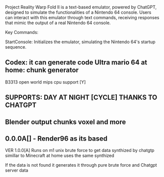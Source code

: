 Project Reality Warp Fold II is a text-based emulator, powered by ChatGPT, designed to simulate the functionalities of a Nintendo 64 console. Users can interact with this emulator through text commands, receiving responses that mimic the output of a real Nintendo 64 console.

Key Commands:

StartConsole: Initializes the emulator, simulating the Nintendo 64's startup sequence.

Codex: it can generate code 
Ultra mario 64 at home: chunk generator
--
B3313 open world mips cpu support [Y]

SUPPORTS: DAY AT NIGHT [CYCLE] THANKS TO CHATGPT
--
Blender output chunks voxel and more
--
0.0.0A[] -  Render96 as its based 
--
VER 1.0.0[A]
Runs on m1 unix
brute force to get data synthized by chatgtp simillar to Minecraft at home uses the same synthized

If the data is not found it generates it through pure brute force and Chatgpt server data
